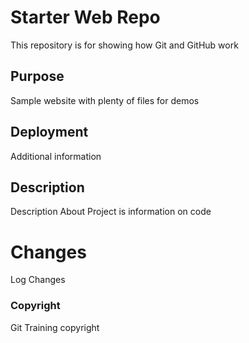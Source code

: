 # Starter Web Repo

This repository is for showing how Git and GitHub work

## Purpose

Sample website with plenty of files for demos

## Deployment
Additional information 

## Description 
Description About Project is information on code

# Changes 
Log Changes

### Copyright
Git Training copyright